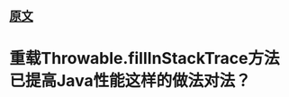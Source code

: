 
## [原文](https://www.zhihu.com/question/21405047)

# 重载Throwable.fillInStackTrace方法已提高Java性能这样的做法对法？